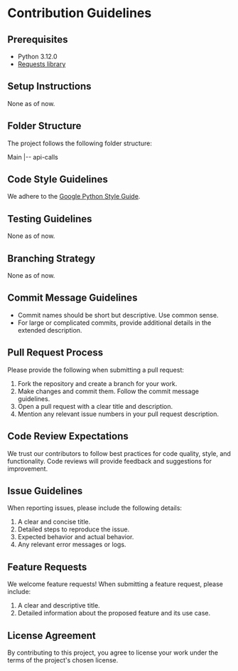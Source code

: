 # Contribution Guidelines

## Prerequisites

- Python 3.12.0
- [Requests library](https://docs.python-requests.org/en/latest/)

## Setup Instructions

None as of now.

## Folder Structure

The project follows the following folder structure:

Main
|-- api-calls

## Code Style Guidelines

We adhere to the [Google Python Style Guide](https://google.github.io/styleguide/pyguide.html).

## Testing Guidelines

None as of now.

## Branching Strategy

None as of now.

## Commit Message Guidelines

- Commit names should be short but descriptive. Use common sense.
- For large or complicated commits, provide additional details in the extended description.

## Pull Request Process

Please provide the following when submitting a pull request:

1. Fork the repository and create a branch for your work.
2. Make changes and commit them. Follow the commit message guidelines.
3. Open a pull request with a clear title and description.
4. Mention any relevant issue numbers in your pull request description.

## Code Review Expectations

We trust our contributors to follow best practices for code quality, style, and functionality. Code reviews will provide feedback and suggestions for improvement.

## Issue Guidelines

When reporting issues, please include the following details:

1. A clear and concise title.
2. Detailed steps to reproduce the issue.
3. Expected behavior and actual behavior.
4. Any relevant error messages or logs.

## Feature Requests

We welcome feature requests! When submitting a feature request, please include:

1. A clear and descriptive title.
2. Detailed information about the proposed feature and its use case.

## License Agreement

By contributing to this project, you agree to license your work under the terms of the project's chosen license.
